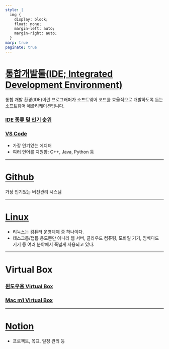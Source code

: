```yaml
---
style: |
  img {
    display: block;
    float: none;
    margin-left: auto;
    margin-right: auto;
  }
marp: true
paginate: true
---
```

# [통합개발툴(IDE; Integrated Development Environment)](https://aws.amazon.com/ko/what-is/ide/)
통합 개발 환경(IDE)이란 프로그래머가 소프트웨어 코드를 효율적으로 개발하도록 돕는 소프트웨어 애플리케이션입니다. 

### [IDE 종류 및 인기 순위](https://www.snugarchive.com/blog/best-ide-text-editors/)
### [VS Code](./vscode.md) 
  - 가장 인기있는 에디터 
  - 여러 언어를 지원함: C++, Java, Python 등

---
# [Github](./github/README.md)
가장 인기있는 버전관리 시스템 

---
# [Linux](./linux/README.md)
- 리눅스는 컴퓨터 운영체제 중 하나이다.
- 데스크톱/랩톱 용도뿐만 아니라 웹 서버, 클라우드 컴퓨팅, 모바일 기기, 임베디드 기기 등 여러 분야에서 폭넓게 사용되고 있다.

---
# Virtual Box
### [윈도우용 Virtual Box](./virtualbox/README.md)
### [Mac m1 Virtual Box](./utm/README.md)

---
# [Notion](https://www.youtube.com/watch?v=RV-3v95fTgM)
- 프로젝트, 목표, 일정 관리 등 

